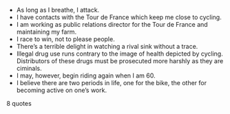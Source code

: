  - As long as I breathe, I attack.
 - I have contacts with the Tour de France which keep me close to cycling.
 - I am working as public relations director for the Tour de France and maintaining my farm.
 - I race to win, not to please people.
 - There’s a terrible delight in watching a rival sink without a trace.
 - Illegal drug use runs contrary to the image of health depicted by cycling. Distributors of these drugs must be prosecuted more harshly as they are ciminals.
 - I may, however, begin riding again when I am 60.
 - I believe there are two periods in life, one for the bike, the other for becoming active on one’s work.

8 quotes